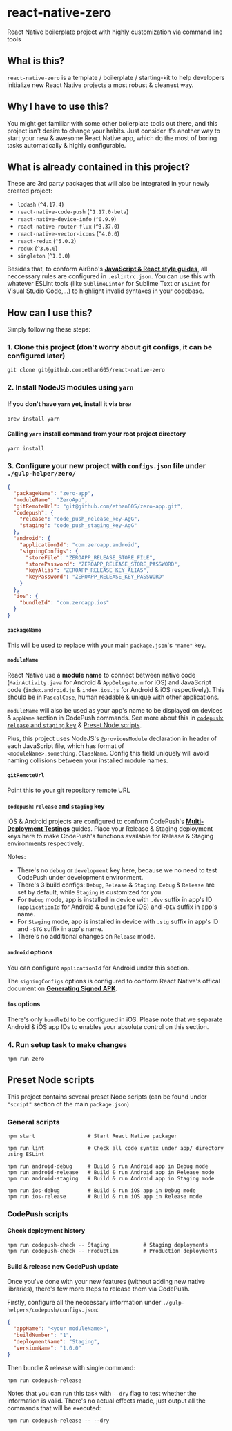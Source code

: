 # react-native-zero
React Native boilerplate project with highly customization via command line tools

## What is this?

`react-native-zero` is a template / boilerplate / starting-kit to help developers initialize new React Native projects a most robust & cleanest way.

## Why I have to use this?

You might get familiar with some other boilerplate tools out there, and this project isn't desire to change your habits. Just consider it's another way to start your new & awesome React Native app, which do the most of boring tasks automatically & highly configurable.

## What is already contained in this project?

These are 3rd party packages that will also be integrated in your newly created project:

* `lodash` (`^4.17.4`)
* `react-native-code-push` (`^1.17.0-beta`)
* `react-native-device-info` (`^0.9.9`)
* `react-native-router-flux` (`^3.37.0`)
* `react-native-vector-icons` (`^4.0.0`)
* `react-redux` (`^5.0.2`)
* `redux` (`^3.6.0`)
* `singleton` (`^1.0.0`)

Besides that, to conform AirBnb's [**JavaScript & React style guides**](https://github.com/airbnb/javascript/tree/master/), all neccessary rules are configured in `.eslintrc.json`. You can use this with whatever ESLint tools (like `SublimeLinter` for Sublime Text or `ESLint` for Visual Studio Code,...) to highlight invalid syntaxes in your codebase.

## How can I use this?

Simply following these steps:

### 1. Clone this project (don't worry about git configs, it can be configured later)

```shell
git clone git@github.com:ethan605/react-native-zero
```

### 2. Install NodeJS modules using `yarn`

#### If you don't have `yarn` yet, install it via `brew`

`brew install yarn`

#### Calling `yarn` install command from your root project directory

`yarn install`

### 3. Configure your new project with `configs.json` file under `./gulp-helper/zero/`

```json
{
  "packageName": "zero-app",
  "moduleName": "ZeroApp",
  "gitRemoteUrl": "git@github.com/ethan605/zero-app.git",
  "codepush": {
    "release": "code_push_release_key-AgG",
    "staging": "code_push_staging_key-AgG"
  },
  "android": {
    "applicationId": "com.zeroapp.android",
    "signingConfigs": {
      "storeFile": "ZEROAPP_RELEASE_STORE_FILE",
      "storePassword": "ZEROAPP_RELEASE_STORE_PASSWORD",
      "keyAlias": "ZEROAPP_RELEASE_KEY_ALIAS",
      "keyPassword": "ZEROAPP_RELEASE_KEY_PASSWORD"
    }
  },
  "ios": {
    "bundleId": "com.zeroapp.ios"
  }
}
```

#### `packageName`

This will be used to replace with your main `package.json`'s `"name"` key.

#### `moduleName`

React Native use a **module name** to connect between native code (`MainActivity.java` for Android & `AppDelegate.m` for iOS) and JavaScript code (`index.android.js` & `index.ios.js` for Android & iOS respectively). This should be in `PascalCase`, human readable & unique with other applications.

`moduleName` will also be used as your app's name to be displayed on devices & `appName` section in CodePush commands. See more about this in [`codepush`: `release` and `staging` key](#codepush-release-and-staging-key) & [Preset Node scripts](#preset-node-scripts).

Plus, this project uses NodeJS's `@providesModule` declaration in header of each JavaScript file, which has format of `<moduleName>.something.ClassName`. Config this field uniquely will avoid naming collisions between your installed module names.

#### `gitRemoteUrl`

Point this to your git repository remote URL

#### `codepush`: `release` and `staging` key

iOS & Android projects are configured to conform CodePush's [**Multi-Deployment Testings**](https://github.com/Microsoft/react-native-code-push#multi-deployment-testing) guides. Place your Release & Staging deployment keys here to make CodePush's functions available for Release & Staging environments respectively.

Notes:

* There's no `debug` or `development` key here, because we no need to test CodePush under development environment.
* There's 3 build configs: `Debug`, `Release` & `Staging`. `Debug` & `Release` are set by default, while `Staging` is customized for you.
* For `Debug` mode, app is installed in device with `.dev` suffix in app's ID (`applicationId` 
for Android & `bundleId` for iOS) and `-DEV` suffix in app's name.
* For `Staging` mode, app is installed in device with `.stg` suffix in app's ID and `-STG` suffix in app's name.
* There's no additional changes on `Release` mode.

#### `android` options

You can configure `applicationId` for Android under this section.

The `signingConfigs` options is configured to conform React Native's offical document on [**Generating Signed APK**](https://facebook.github.io/react-native/docs/signed-apk-android.html).

#### `ios` options

There's only `bundleId` to be configured in iOS. Please note that we separate Android & iOS app IDs to enables your absolute control on this section.

### 4. Run setup task to make changes

```shell
npm run zero
```

## Preset Node scripts

This project contains several preset Node scripts (can be found under `"script"` section of the main `package.json`)

### General scripts

```shell
npm start                 # Start React Native packager

npm run lint              # Check all code syntax under app/ directory using ESLint

npm run android-debug     # Build & run Android app in Debug mode
npm run android-release   # Build & run Android app in Release mode
npm run android-staging   # Build & run Android app in Staging mode

npm run ios-debug         # Build & run iOS app in Debug mode
npm run ios-release       # Build & run iOS app in Release mode
```

### CodePush scripts

#### Check deployment history

```shell
npm run codepush-check -- Staging           # Staging deployments
npm run codepush-check -- Production        # Production deployments
```

#### Build & release new CodePush update

Once you've done with your new features (without adding new native libraries), there's few more steps to release them via CodePush.

Firstly, configure all the neccessary information under `./gulp-helpers/codepush/configs.json`:

```json
{
  "appName": "<your moduleName>",
  "buildNumber": "1",
  "deploymentName": "Staging",
  "versionName": "1.0.0"
}
```

Then bundle & release with single command:

```shell
npm run codepush-release
```

Notes that you can run this task with `--dry` flag to test whether the information is valid. There's no actual effects made, just output all the commands that will be executed:

```shell
npm run codepush-release -- --dry
```